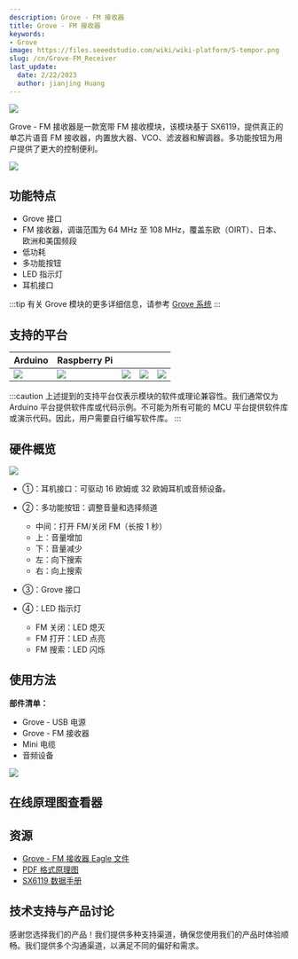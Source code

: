 ```yaml
---
description: Grove - FM 接收器
title: Grove - FM 接收器
keywords:
- Grove
image: https://files.seeedstudio.com/wiki/wiki-platform/S-tempor.png
slug: /cn/Grove-FM_Receiver
last_update:
  date: 2/22/2023
  author: jianjing Huang
---
```


![](https://files.seeedstudio.com/wiki/Grove-FM_Receiver/img/Grove_FM_Receiver_Photo.jpg)

Grove - FM 接收器是一款宽带 FM 接收模块，该模块基于 SX6119，提供真正的单芯片语音 FM 接收器，内置放大器、VCO、滤波器和解调器。多功能按钮为用户提供了更大的控制便利。

[![](https://files.seeedstudio.com/wiki/common/Get_One_Now_Banner.png)](https://www.seeedstudio.com/Grove-FM-Receiver-p-1841.html)

功能特点
--------

- Grove 接口
- FM 接收器，调谐范围为 64 MHz 至 108 MHz，覆盖东欧（OIRT）、日本、欧洲和美国频段
- 低功耗
- 多功能按钮
- LED 指示灯
- 耳机接口

:::tip
有关 Grove 模块的更多详细信息，请参考 [Grove 系统](https://wiki.seeedstudio.com/cn/Grove_System/)
:::

支持的平台
-------------------

| Arduino                                                                                             | Raspberry Pi                                                                                             |                                                                                                 |                                                                                                          |                                                                                                    |
|-----------------------------------------------------------------------------------------------------|----------------------------------------------------------------------------------------------------------|-------------------------------------------------------------------------------------------------|---------------------------------------------------------------------------------------------------|----------------------------------------------------------------------------------------------------|
| ![](https://files.seeedstudio.com/wiki/wiki_english/docs/images/arduino_logo.jpg) | ![](https://files.seeedstudio.com/wiki/wiki_english/docs/images/raspberry_pi_logo.jpg) | ![](https://files.seeedstudio.com/wiki/wiki_english/docs/images/bbg_logo.jpg) | ![](https://files.seeedstudio.com/wiki/wiki_english/docs/images/wio_logo_n.jpg) | ![](https://files.seeedstudio.com/wiki/wiki_english/docs/images/linkit_logo.jpg) |

:::caution
上述提到的支持平台仅表示模块的软件或理论兼容性。我们通常仅为 Arduino 平台提供软件库或代码示例。不可能为所有可能的 MCU 平台提供软件库或演示代码。因此，用户需要自行编写软件库。
:::

硬件概览
------------------

![](https://files.seeedstudio.com/wiki/Grove-FM_Receiver/img/Grove-FM_v2.0_Top.jpg)

- ①：耳机接口：可驱动 16 欧姆或 32 欧姆耳机或音频设备。
- ②：多功能按钮：调整音量和选择频道

  - 中间：打开 FM/关闭 FM（长按 1 秒）
  - 上：音量增加
  - 下：音量减少
  - 左：向下搜索
  - 右：向上搜索

- ③：Grove 接口
- ④：LED 指示灯

  - FM 关闭：LED 熄灭
  - FM 打开：LED 点亮
  - FM 搜索：LED 闪烁

使用方法
-----

**部件清单：**

- Grove - USB 电源
- Grove - FM 接收器
- Mini 电缆
- 音频设备

![](https://files.seeedstudio.com/wiki/Grove-FM_Receiver/img/Grove-FM_Receiver_Photo.jpg)

## 在线原理图查看器

<div className="altium-ecad-viewer" data-project-src="https://files.seeedstudio.com/wiki/Grove-FM_Receiver/res/Grove-FM_Receiver_v1.0_eagle.zip" style={{borderRadius: '0px 0px 4px 4px', height: 500, borderStyle: 'solid', borderWidth: 1, borderColor: 'rgb(241, 241, 241)', overflow: 'hidden', maxWidth: 1280, maxHeight: 700, boxSizing: 'border-box'}}>
</div>

资源
--------

- [Grove - FM 接收器 Eagle 文件](https://files.seeedstudio.com/wiki/Grove-FM_Receiver/res/Grove-FM_Receiver_v1.0_eagle.zip)
- [PDF 格式原理图](https://files.seeedstudio.com/wiki/Grove-FM_Receiver/res/Grove-FM_Receiver_v1.0_sch_pdf.pdf)
- [SX6119 数据手册](https://files.seeedstudio.com/wiki/Grove-FM_Receiver/res/SX6119_收音IC_datasheet.pdf)

## 技术支持与产品讨论

感谢您选择我们的产品！我们提供多种支持渠道，确保您使用我们的产品时体验顺畅。我们提供多个沟通渠道，以满足不同的偏好和需求。

<div class="button_tech_support_container">
<a href="https://forum.seeedstudio.com/" class="button_forum"></a> 
<a href="https://www.seeedstudio.com/contacts" class="button_email"></a>
</div>

<div class="button_tech_support_container">
<a href="https://discord.gg/eWkprNDMU7" class="button_discord"></a> 
<a href="https://github.com/Seeed-Studio/wiki-documents/discussions/69" class="button_discussion"></a>
</div>